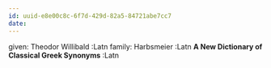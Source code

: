 ```yaml
---
id: uuid-e8e00c8c-6f7d-429d-82a5-84721abe7cc7
date: 
---
```


given: Theodor Willibald :Latn
family: Harbsmeier :Latn
**A New Dictionary of Classical Greek Synonyms** :Latn